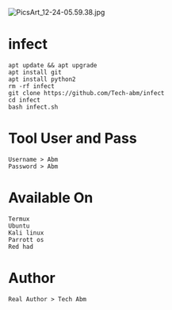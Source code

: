 ![PicsArt_12-24-05.59.38.jpg](https://user-images.githubusercontent.com/52023076/103090371-b267ce80-45a5-11eb-993a-f624270f0b7f.jpg)
# infect
```
apt update && apt upgrade 
apt install git 
apt install python2 
rm -rf infect
git clone https://github.com/Tech-abm/infect
cd infect 
bash infect.sh
```
# Tool User and Pass 
```
Username > Abm
Password > Abm
```
# Available On 
```
Termux 
Ubuntu 
Kali linux 
Parrott os
Red had
```
# Author 
```
Real Author > Tech Abm
```
